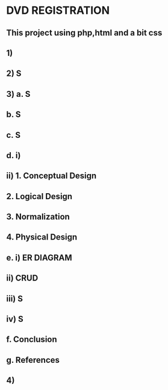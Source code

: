 # DVD REGISTRATION
## This project using php,html and a bit css

## 1) 
## 2) S
## 3) a. S
##   b. S
##   c. S
##   d. i) 
##      ii) 1. Conceptual Design
##          2. Logical Design
##          3. Normalization  
##          4. Physical Design
##   e. i) ER DIAGRAM
##      ii) CRUD
##      iii) S
##      iv)  S
##   f. Conclusion 
##   g. References
## 4)